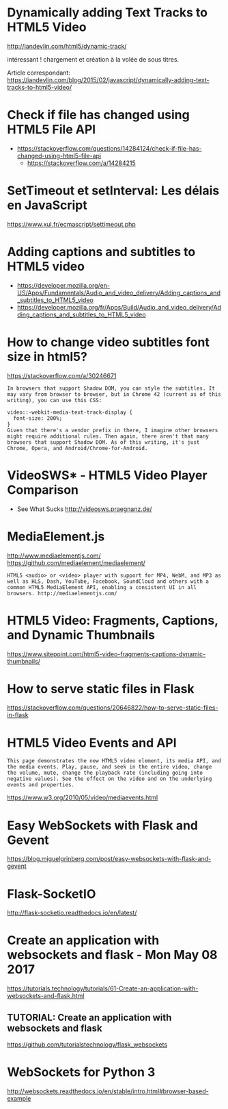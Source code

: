 # Dynamically adding Text Tracks to HTML5 Video
http://iandevlin.com/html5/dynamic-track/

intéressant ! chargement et création à la volée de sous titres.

Article correspondant: https://iandevlin.com/blog/2015/02/javascript/dynamically-adding-text-tracks-to-html5-video/

# Check if file has changed using HTML5 File API

- https://stackoverflow.com/questions/14284124/check-if-file-has-changed-using-html5-file-api
	- https://stackoverflow.com/a/14284215

# SetTimeout et setInterval: Les délais en JavaScript
https://www.xul.fr/ecmascript/settimeout.php

# Adding captions and subtitles to HTML5 video
- https://developer.mozilla.org/en-US/Apps/Fundamentals/Audio_and_video_delivery/Adding_captions_and_subtitles_to_HTML5_video
- https://developer.mozilla.org/fr/Apps/Build/Audio_and_video_delivery/Adding_captions_and_subtitles_to_HTML5_video

# How to change video subtitles font size in html5?
https://stackoverflow.com/a/30246671
```
In browsers that support Shadow DOM, you can style the subtitles. It may vary from browser to browser, but in Chrome 42 (current as of this writing), you can use this CSS:

video::-webkit-media-text-track-display {
  font-size: 200%;
}
Given that there's a vendor prefix in there, I imagine other browsers might require additional rules. Then again, there aren't that many browsers that support Shadow DOM. As of this writing, it's just Chrome, Opera, and Android/Chrome-for-Android.
```

# VideoSWS* - HTML5 Video Player Comparison 
* See What Sucks
http://videosws.praegnanz.de/

# MediaElement.js
http://www.mediaelementjs.com/
https://github.com/mediaelement/mediaelement/
```
HTML5 <audio> or <video> player with support for MP4, WebM, and MP3 as well as HLS, Dash, YouTube, Facebook, SoundCloud and others with a common HTML5 MediaElement API, enabling a consistent UI in all browsers. http://mediaelementjs.com/
```

# HTML5 Video: Fragments, Captions, and Dynamic Thumbnails
https://www.sitepoint.com/html5-video-fragments-captions-dynamic-thumbnails/

# How to serve static files in Flask
https://stackoverflow.com/questions/20646822/how-to-serve-static-files-in-flask

# HTML5 Video Events and API
```
This page demonstrates the new HTML5 video element, its media API, and the media events. Play, pause, and seek in the entire video, change the volume, mute, change the playback rate (including going into negative values). See the effect on the video and on the underlying events and properties.
```
https://www.w3.org/2010/05/video/mediaevents.html

# Easy WebSockets with Flask and Gevent
https://blog.miguelgrinberg.com/post/easy-websockets-with-flask-and-gevent

# Flask-SocketIO
http://flask-socketio.readthedocs.io/en/latest/

# Create an application with websockets and flask - Mon May 08 2017
https://tutorials.technology/tutorials/61-Create-an-application-with-websockets-and-flask.html
## TUTORIAL: Create an application with websockets and flask
https://github.com/tutorialstechnology/flask_websockets

# WebSockets for Python 3
http://websockets.readthedocs.io/en/stable/intro.html#browser-based-example